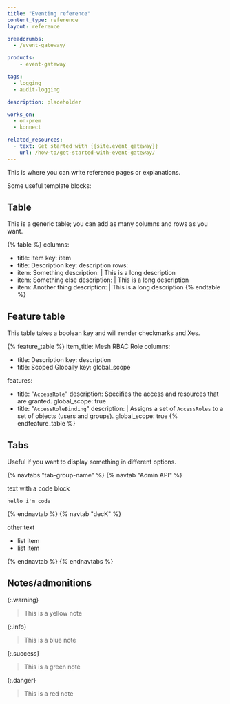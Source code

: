 ```yaml
---
title: "Eventing reference"
content_type: reference
layout: reference

breadcrumbs:
  - /event-gateway/

products:
    - event-gateway

tags:
  - logging
  - audit-logging

description: placeholder

works_on:
  - on-prem
  - konnect

related_resources:
  - text: Get started with {{site.event_gateway}}
    url: /how-to/get-started-with-event-gateway/
---
```


This is where you can write reference pages or explanations.

Some useful template blocks:

## Table

This is a generic table; you can add as many columns and rows as you want.

<!--vale off-->
{% table %}
columns:
  - title: Item
    key: item
  - title: Description
    key: description
rows:
  - item: Something
    description: |
      This is a long description
  - item: Something else
    description: |
      This is a long description
  - item: Another thing
    description: |
      This is a long description
{% endtable %}
<!--vale on-->

## Feature table

This table takes a boolean key and will render checkmarks and Xes.

<!--vale off-->
{% feature_table %} 
item_title: Mesh RBAC Role
columns:
  - title: Description
    key: description
  - title: Scoped Globally
    key: global_scope

features:
  - title: "`AccessRole`"
    description: Specifies the access and resources that are granted.
    global_scope: true
  - title: "`AccessRoleBinding`"
    description: |
      Assigns a set of `AccessRoles` to a set of objects (users and groups). 
    global_scope: true
{% endfeature_table %}
<!--vale on-->

## Tabs

Useful if you want to display something in different options.

{% navtabs "tab-group-name" %}
{% navtab "Admin API" %}

text with a code block

```
hello i'm code
```

{% endnavtab %}
{% navtab "decK" %}

other text
* list item
* list item

{% endnavtab %}
{% endnavtabs %}


## Notes/admonitions

{:.warning}
> This is a yellow note


{:.info}
> This is a blue note


{:.success}
> This is a green note


{:.danger}
> This is a red note
